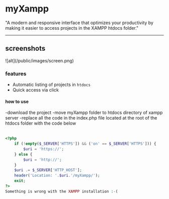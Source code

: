 
<h1>myXampp</h1>

"A modern and responsive interface that optimizes your productivity by making it easier to access projects in the XAMPP htdocs folder."
<hr>
<h2>screenshots</h2>
![alt](/public/images/screen.png)


<h3>features</h3>

- Automatic listing of projects in `htdocs`
- Quick access via click

<h4>how to use</h4>

-download the project
-move myXampp folder to htdocs directory of xampp server
-replace all the code in the index.php file located at the root of the htdocs folder with the code below

```php

<?php
	if (!empty($_SERVER['HTTPS']) && ('on' == $_SERVER['HTTPS'])) {
		$uri = 'https://';
	} else {
		$uri = 'http://';
	}
	$uri .= $_SERVER['HTTP_HOST'];
	header('Location: '.$uri.'/myXampp/');
	exit;
?>
Something is wrong with the XAMPP installation :-(
```
